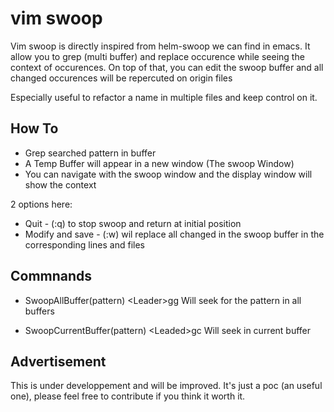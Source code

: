 vim swoop
=========

Vim swoop is directly inspired from helm-swoop we can find in emacs.
It allow you to grep (multi buffer) and replace occurence while seeing the context of occurences.
On top of that, you can edit the swoop buffer and all changed occurences will be repercuted on origin files

Especially useful to refactor a name in multiple files and keep control on it.


How To
------
* Grep searched pattern in buffer
* A Temp Buffer will appear in a new window (The swoop Window)
* You can navigate with the swoop window and the display window will show the context

2 options here:
* Quit - (:q) to stop swoop and return at initial position
* Modify and save - (:w) wil replace all changed in the swoop buffer in the corresponding lines and files



Commnands
---------
* SwoopAllBuffer(pattern)  \<Leader\>gg
Will seek for the pattern in all buffers

* SwoopCurrentBuffer(pattern)  \<Leaded\>gc
Will seek in current buffer



Advertisement
-------------
This is under developpement and will be improved. It's just a poc (an useful one), please feel free to contribute if you think it worth it.

